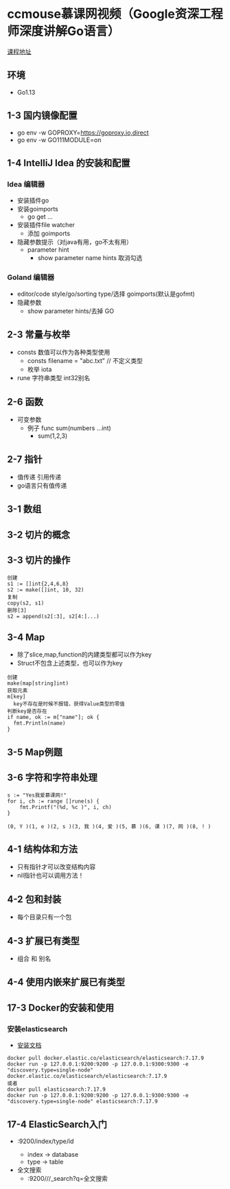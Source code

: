 # ccmouse慕课网视频（Google资深工程师深度讲解Go语言）
[课程地址](https://coding.imooc.com/class/chapter/180.html#Anchor)
## 环境
* Go1.13
## 1-3 国内镜像配置
* go env -w GOPROXY=https://goproxy.io,direct
* go env -w GO111MODULE=on
## 1-4 IntelliJ Idea 的安装和配置
### Idea 编辑器
* 安装插件go
* 安装goimports
  * go get ...
* 安装插件file watcher
  * 添加 goimports
* 隐藏参数提示（对java有用，go不太有用）
  * parameter hint
    * show parameter name hints 取消勾选
### Goland 编辑器
* editor/code style/go/sorting type/选择 goimports(默认是gofmt)
* 隐藏参数
  * show parameter hints/去掉 GO
## 2-3 常量与枚举
* consts 数值可以作为各种类型使用
  * consts filename = "abc.txt"  // 不定义类型
  * 枚举 iota
* rune 字符串类型 int32别名
## 2-6 函数
* 可变参数
  * 例子 func sum(numbers ...int)
    * sum(1,2,3)
## 2-7 指针
* 值传递 引用传递
* go语言只有值传递
## 3-1 数组
## 3-2 切片的概念
## 3-3 切片的操作
```
创建
s1 := []int{2,4,6,8}
s2 := make([]int, 10, 32)
复制
copy(s2, s1)
删除[3]
s2 = append(s2[:3], s2[4:]...)
```
## 3-4 Map
* 除了slice,map,function的内建类型都可以作为key
* Struct不包含上述类型，也可以作为key
```
创建
make(map[string]int)
获取元素
m[key]
  key不存在是时候不报错，获得Value类型的零值
判断key是否存在
if name, ok := m["name"]; ok {
  fmt.Println(name)
}
```
## 3-5 Map例题
## 3-6 字符和字符串处理
```
s := "Yes我爱慕课网!"
for i, ch := range []rune(s) {
    fmt.Printf("(%d, %c )", i, ch)
}

(0, Y )(1, e )(2, s )(3, 我 )(4, 爱 )(5, 慕 )(6, 课 )(7, 网 )(8, ! )
```
## 4-1 结构体和方法
* 只有指针才可以改变结构内容
* nil指针也可以调用方法！
## 4-2 包和封装
* 每个目录只有一个包
## 4-3 扩展已有类型
* 组合 和 别名
## 4-4 使用内嵌来扩展已有类型



## 17-3 Docker的安装和使用
### 安装elasticsearch
* [安装文档](https://www.elastic.co/guide/en/elasticsearch/reference/7.17/docker.html)
```
docker pull docker.elastic.co/elasticsearch/elasticsearch:7.17.9
docker run -p 127.0.0.1:9200:9200 -p 127.0.0.1:9300:9300 -e "discovery.type=single-node" docker.elastic.co/elasticsearch/elasticsearch:7.17.9
或者
docker pull elasticsearch:7.17.9
docker run -p 127.0.0.1:9200:9200 -p 127.0.0.1:9300:9300 -e "discovery.type=single-node" elasticsearch:7.17.9
```
## 17-4 ElasticSearch入门
* <server>:9200/index/type/id
  * index -> database
  * type -> table
* 全文搜索
  * <server>:9200/<index>/<type>/_search?q=全文搜索

